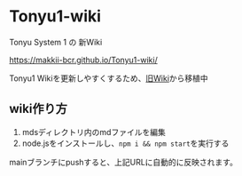 # Tonyu1-wiki
Tonyu System 1 の 新Wiki

https://makkii-bcr.github.io/Tonyu1-wiki/

Tonyu1 Wikiを更新しやすくするため、[旧Wiki](http://hoge1e3.sakura.ne.jp/tonyu/wiki/)から移植中

## wiki作り方

1. mdsディレクトリ内のmdファイルを編集
1. node.jsをインストールし、`npm i && npm start`を実行する

mainブランチにpushすると、上記URLに自動的に反映されます。

